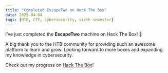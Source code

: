 ```yaml
---
title: "Completed EscapeTwo on Hack The Box"
date: 2025-04-04
tags: [HTB, CTF, cybersecurity, sixth semester]
---
```


I’ve just completed the **EscapeTwo** machine on Hack The Box! 🎉

A big thank you to the HTB community for providing such an awesome platform to learn and grow. Looking forward to more boxes and expanding my knowledge in cybersecurity. 

Check out my progress on [Hack The Box](https://www.hackthebox.com/achievement/machine/1242702/642)!

